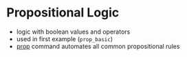 Propositional Logic
==================
- logic with boolean values and operators
- used in first example (`prop_basic`)
- [prop](https://github.com/n-crespo/NASA-2023/blob/master/pages/prop.md) command automates all common propositional rules
